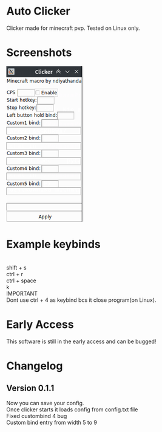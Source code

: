 # Auto Clicker
Clicker made for minecraft pvp. Tested on Linux only.

# Screenshots
![](Screenshot_62.png)

# Example keybinds
<br>
shift + s
<br>
ctrl + r
<br>
ctrl + space
<br>
k
<br>
IMPORTANT
<br>
Dont use ctrl + 4 as keybind bcs it close program(on Linux). 

# Early Access
This software is still in the early access and can be bugged!
# Changelog
## Version 0.1.1
Now you can save your config.
<br>
Once clicker starts it loads config from config.txt file
<br>
Fixed custombind 4 bug
<br>
Custom bind entry from width 5 to 9
